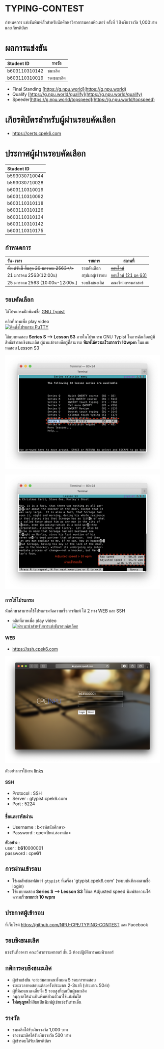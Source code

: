 # TYPING-CONTEST
กำหนดการ แข่งขันพิมพ์เร็วสำหรับนักศึกษาวิศวกรรมคอมพิวเตอร์ ครั้งที่ 1 ชิงเงินรางวัล 1,000บาท และเกียรติบัตร
# ผลการแข่งขัน 
| Student ID | รางวัล |
|:----------|--------|
|b603110310142| ชนะเลิศ|
|b603110310019| รองชนะเลิศ|

* Final Standing [https://g.npu.world](https://g.npu.world)
* Qualify [https://g.npu.world/qualify](https://g.npu.world/qualify)
* Speeder[https://g.npu.world/topspeed](https://g.npu.world/topspeed)

# เกียรติบัตรสำหรับผู้ผ่านรอบคัดเลือก

* https://certs.cpek6.com

# ประกาศผู้ผ่านรอบคัดเลือก
| Student ID |
|:----------|
|b593030710044|
|b593030710028|
|b603110310019|
|b603110310092|
|b603110310118|
|b603110310126|
|b603110310134|
|b603110310142|
|b603110310175|

## กำหนดการ

| วัน-เวลา | รายการ | สถานที่  |
|:-----|------|-------------|
| <s>ตั้งแต่วันนี้ สิ้นสุด 20 มกราคม 2563</> |รอบคัดเลือก | <s>[ออนไลน์](https://ssh.cpek6.com)</s> | 
| 21 มกราคม 2563(12:00น) | สรุปผลผู้เข้ารอบ | [ออนไลน์ (21 มค 63)](https://github.com/NPU-CPE/TYPING-CONTEST) |
| 25 มกราคม 2563 (10:00น-12:00น.) | รอบชิงชนะเลิศ | คณะวิศวกรรมศาสตร์ |

## รอบคัดเลือก
ใช้โปรแกรมฝึกพิมพ์ชื่อ [GNU Typist](https://www.gnu.org/software/gtypist/) 

คลิกที่ภาพเพื่อ play video <br>
[![ติดตั้งโปรแกรม PuTTY](https://img.youtube.com/vi/QtLcEWebV9Y/0.jpg)](https://youtu.be/QtLcEWebV9Y "ติดตั้งโปรแกรม PuTTY")

ใช้แบบทดสอบ **Series S --> Lesson S3** ภายในโปรแกรม GNU Typist ในการคัดเลือกผู้มีสิทธิ์เข้ารอบชิงชนะเลิศ ผู้ผ่านเข้ารอบคือผู้ที่สามารถ **พิมพ์ได้ความเร็วมากกว่า 10wpm** ในแบบทดสอบ Lesson S3

![Lesson S3](https://raw.githubusercontent.com/NPU-CPE/TYPING-CONTEST/master/images/l1.png)

![Lesson S3](https://raw.githubusercontent.com/NPU-CPE/TYPING-CONTEST/master/images/l2.png)

### การใช้โปรแกรม
นักศึกษาสามารถใช้โปรแกรมวัดความเร็วการพิมพ์ ได้ 2 ทาง WEB และ SSH 

* คลิกที่ภาพเพื่อ play video <br>
[![คำแนะนำสำหรับการแข่งขันรอบคัดเลือก](https://img.youtube.com/vi/z8En1CwFc8k/0.jpg)](https://youtu.be/z8En1CwFc8k "ติดตั้งโปรแกรม PuTTY")

#### WEB
* https://ssh.cpek6.com
 
<center><img src=https://raw.githubusercontent.com/NPU-CPE/TYPING-CONTEST/master/images/gtypist-1.png width=720px></center>

ตัวอย่างการใช้งาน [links](web-gtypist.md)

#### SSH 
* Protocol : SSH
* Server : gtypist.cpek6.com
* Port : 5224

### ชื่อและรหัสผ่าน
* Username : b<รหัสนักศึกษา>
* Password : cpe<ปีพศ.สองหลัก>

**ตัวอย่าง** : <br>
user : b**61**0000001  <br>
password : cpe**61**

##  การผ่านเข้ารอบ
- ใช้ผลลัพธ์ซอฟต์แวร์ `gtypist` ที่เครื่อง 'gtypist.cpek6.com' (ระบบบันทึกผลตามชื่อ login) 
- ใช้แบบทดสอบ **Series S --> Lesson S3** ใช้ผล Adjusted speed พิมพ์ข้อความได้ความเร็ว**มากกว่า 10 wpm**

## ประกาศผู้เข้ารอบ
ที่เว็บไซต์ https://github.com/NPU-CPE/TYPING-CONTEST และ Facebook

##  รอบชิงชนะเลิศ

แข่งขันที่อาคาร คณะวิศวกรรมศาสตร์ ชั้น 3 ห้องปฏิบัติการคอมพิวเตอร์

## กติการอบชิงชนะเลิศ

* ผู้เข้าแข่งขัน จะสะสมคะแนนทั้งหมด 5 รอบการทดสอบ 
* ระยะเวลาทดสอบแต่ละครั้งประมาณ 2-3นาที (ประมาณ 50คำ)
* ผู้ที่มีคะแนนเฉลี่ยทั้ง 5 รอบสูงที่สุดเป็นผู้ชนะเลิศ 
* อนุญาตให้นำแป้นพิมพ์ส่วนตัวมาใช้แข่งขันได้
* **ไม่อนุญาต**ให้ยืมแป้นพิมพ์ผู้เข้าแข่งขันท่านอื่น

## รางวัล
* ชนะเลิศได้รับเงินรางวัล 1,000 บาท 
* รองชนะเลิศได้รับเงินรางวัล 500 บาท
* ผู้เข้ารอบได้รับเกียรติบัตร
